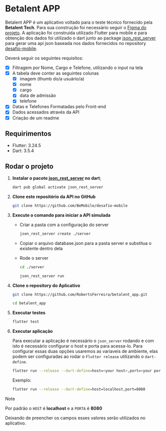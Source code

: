 # Betalent APP

 Betalent APP é um aplicativo voltado para o teste técnico fornecido pela **Betalent Tech**.
 Para sua construção foi necessário seguir o [Figma do projeto](https://www.figma.com/design/Lpdera6rS8SztMUAwzkpN0/Teste-T%C3%A9cnico-Mobile-BeTalent?node-id=1-4&node-type=canvas&t=ilyEeJ2SwabAGp0w-0). A aplicação foi construída utilizado Flutter para mobile e para obtenção dos dados foi utilizado o dart junto ao package [json_rest_server](https://pub.dev/packages/json_rest_server) para gerar uma api json baseada nos dados fornecidos no repository [desafio-mobile](https://github.com/BeMobile/desafio-mobile).

 Deverá seguir os seguintes requisitos:

- [x] Filtragem por Nome, Cargo e Telefone, utilizando o input na tela
- [x] A tabela deve conter as seguintes colunas
  - [x] imagem (thumb do/a usuário/a)
  - [x] nome
  - [x] cargo
  - [x] data de admissão
  - [x] telefone
- [x] Datas e Telefones Formatadas pelo Front-end
- [x] Dados acessados através da API
- [x] Criação de um readme

## Requirimentos


- Flutter: 3.24.5
- Dart: 3.5.4

## Rodar o projeto

1. **Instalar o pacote [json_rest_server](https://pub.dev/packages/json_rest_server) no dart**;

   ```bash
   dart pub global activate json_rest_server
   ```

2. **Clone este repositório da API no GitHub**

   ```bash
   git clone https://github.com/BeMobile/desafio-mobile
   ```

3. **Execute o comando para iniciar a API simulada**

   - Criar a pasta com a configuração do server

     ```bash
     json_rest_server create ./server
     ```

   - Copiar o arquivo database.json para a pasta server e
     substitua o existente dentro dela
        
   - Rode o server

     ```bash
     cd ./server
     ```        
     ```bash
     json_rest_server run
     ```

4. **Clone o repository do Aplicativo**

   ```bash
   git clone https://github.com/RobertsFerreira/betalent_app.git
   ```
   ```bash
   cd betalent_app
   ```

5. **Executar testes**

   ```bash
   flutter test
   ```

6. **Executar aplicação**

   Para executar a aplicação é necessário o `json_server` rodando e com isto é necessário 
   configurar o host e porta para acessa-lo.
   Para configurar essas duas opções usaremos as variaveis de ambiente, elas podem ser
   configuradas ao rodar o `Flutter release` utilizando o `dart-define`.
 
    ```bash
    flutter run --release --dart-define=host=<your host>,port=<your port> 
    ```
    Exemplo:
    ```bash
    flutter run --release --dart-define=host=localhost,port=8080 
    ```
 
> [!NOTE]
> Por padrão o `HOST` é **localhost** e a `PORTA` é **8080**
> 
> 
> Deixando de preencher os campos esses valores serão utilizados no aplicativo. 
